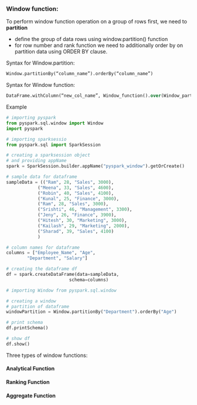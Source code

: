 ### Window function:

To perform window function operation on a group of rows first, we need to **partition** 

- define the group of data rows using window.partition() function
- for row number and rank function we need to additionally order by on partition data using ORDER BY clause. 

Syntax for Window.partition:
```sql
Window.partitionBy(“column_name”).orderBy(“column_name”)
```

Syntax for Window function:
```sql
DataFrame.withColumn(“new_col_name”, Window_function().over(Window_partition))
```

Example
```python
# importing pyspark
from pyspark.sql.window import Window
import pyspark

# importing sparksessio
from pyspark.sql import SparkSession

# creating a sparksession object
# and providing appName
spark = SparkSession.builder.appName("pyspark_window").getOrCreate()

# sample data for dataframe
sampleData = (("Ram", 28, "Sales", 3000),
			("Meena", 33, "Sales", 4600),
			("Robin", 40, "Sales", 4100),
			("Kunal", 25, "Finance", 3000),
			("Ram", 28, "Sales", 3000),
			("Srishti", 46, "Management", 3300),
			("Jeny", 26, "Finance", 3900),
			("Hitesh", 30, "Marketing", 3000),
			("Kailash", 29, "Marketing", 2000),
			("Sharad", 39, "Sales", 4100)
			)

# column names for dataframe
columns = ["Employee_Name", "Age",
		"Department", "Salary"]

# creating the dataframe df
df = spark.createDataFrame(data=sampleData,
						schema=columns)

# importing Window from pyspark.sql.window

# creating a window
# partition of dataframe
windowPartition = Window.partitionBy("Department").orderBy("Age")

# print schema
df.printSchema()

# show df
df.show()

```


Three types of window functions:
#### Analytical Function


#### Ranking Function


#### Aggregate Function
